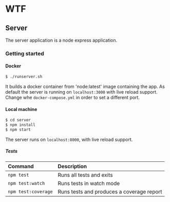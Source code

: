 # WTF

## Server

The server application is a node express application.

### Getting started


#### Docker

``` bash
$ ./runserver.sh
```

It builds a docker container from 'node:latest' image containing the app.
As default the server is running on `localhost:3000` with live reload support. Change whe `docker-compose.yml` in order to set a different port.

#### Local machine

``` bash
$ cd server
$ npm install
$ npm start
```

The server runs on `localhost:8000`, with live reload support.

##### Tests

| Command | Description |
|:------- |:----------- |
| `npm test` | Runs all tests and exits |
| `npm test:watch` | Runs tests in watch mode |
| `npm test:coverage` | Runs tests and produces a coverage report |


